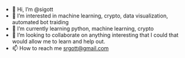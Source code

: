 - 👋 Hi, I’m @sigott
- 👀 I’m interested in machine learning, crypto, data visualization, automated bot traiding
- 🌱 I’m currently learning python, machine learning, crypto
- 💞️ I’m looking to collaborate on anything interesting that I could that would allow me to learn and help out.
- 📫 How to reach me srgott@gmail.com

<!---
sigott/sigott is a ✨ special ✨ repository because its `README.md` (this file) appears on your GitHub profile.
You can click the Preview link to take a look at your changes.
--->
